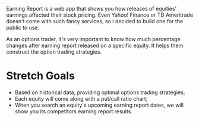 Earning Report is a web app that shows you how releases of equities' earnings affected their stock pricing. 
Even Yahoo! Finance or TD Ameritrade doesn't come with such fancy services, so I decided to build one for the public to use.

As an options trader, it's very important to know how much percentage changes after earning report released on a specific equity. It helps them construct the option trading strategies. 

# Stretch Goals

- Based on historical data, providing optimal options trading strategies;
- Each equity will come along with a put/call ratio chart;
- When you search an equity's upcoming earning report dates, we will show you its competitors earning report results.


